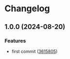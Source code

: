 # Changelog

## 1.0.0 (2024-08-20)


### Features

* first commit ([3615805](https://github.com/actionstore/ghcr-stats/commit/3615805d9835c376654d40bb18f9c099c22bb9ae))
